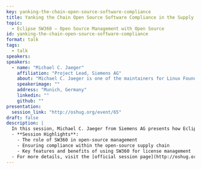 ```yaml
---
key: yanking-the-chain-open-source-software-compliance
title: Yanking the Chain Open Source Software Compliance in the Supply Chain
topic: 
  - Eclipse SW360 – Open Source Management with Open Source
id: yanking-the-chain-open-source-software-compliance
format: talk
tags:
  - talk
speakers:
speakers:
  - name: "Michael C. Jaeger"
    affiliation: "Project Lead, Siemens AG"
    about: "Michael C. Jaeger is one of the maintainers for Linux Foundation's FOSSology and Eclipse SW360 projects, both available on Github and both in the area of OSS handling w.r.t. license compliance and component management. At Siemens Corporate Technology in Munich, Germany, Michael works in several roles as project lead, software architect, trainer and consultant for distributed systems, server applications and their development with open source software."
    speakerimage: ""
    address: "Munich, Germany"
    linkedin: ""
    github: ""
presentation: 
  session_link: "http://oshug.org/event/65"
draft: false
description: |
  In this session, Michael C. Jaeger from Siemens AG presents how Eclipse SW360 is used for managing open-source software in the supply chain. The talk highlights the complexities of compliance in the open-source ecosystem and how SW360 helps organizations manage and track open-source usage and licenses across various supply chain components.
  - **Session Highlights**:
    - The role of SW360 in open-source management
    - Ensuring compliance within the open-source supply chain
    - Key features and benefits of using SW360 for license management
  - For more details, visit the [official session page](http://oshug.org/event/65).
---
```

